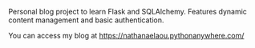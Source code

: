 Personal blog project to learn Flask and SQLAlchemy. Features dynamic content management and basic authentication.

You can access my blog at https://nathanaelaou.pythonanywhere.com/

